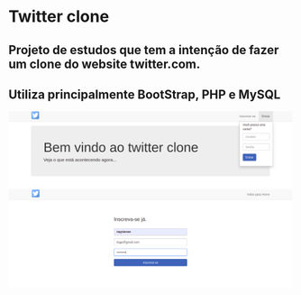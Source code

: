 # Twitter clone

## Projeto de estudos que tem a intenção de fazer um clone do website twitter.com.

## Utiliza principalmente BootStrap, PHP e MySQL

![twitter_clone](imagens/1.png)
![twitter_clone](imagens/2.png)